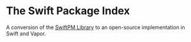 # The Swift Package Index

A conversion of the [SwiftPM Library](https://swiftpm.co) to an open-source implementation in Swift and Vapor.
